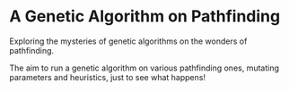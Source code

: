 A Genetic Algorithm on Pathfinding
==================================

Exploring the mysteries of genetic algorithms on the wonders of pathfinding. 

The aim to run a genetic algorithm on various pathfinding ones, mutating parameters and heuristics, just to see what happens!
